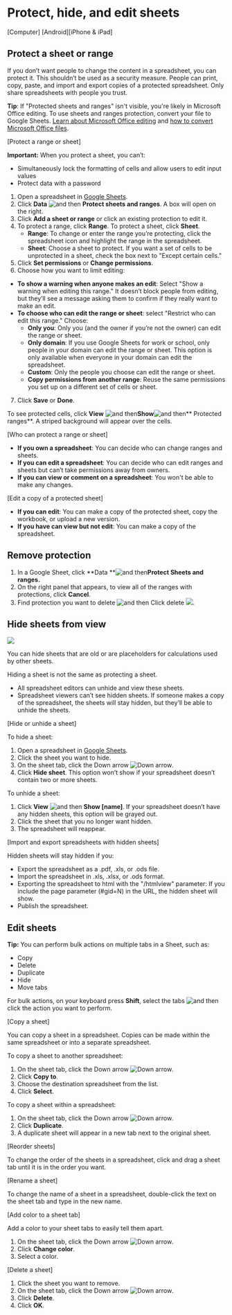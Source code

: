 # Protect, hide, and edit sheets

[Computer] [Android][iPhone & iPad]

## Protect a sheet or range

If you don’t want people to change the content in a spreadsheet, you can protect it. This shouldn’t be used as a security measure. People can print, copy, paste, and import and export copies of a protected spreadsheet. Only share spreadsheets with people you trust.

**Tip**: If "Protected sheets and ranges" isn't visible, you're likely in Microsoft Office editing. To use sheets and ranges protection, convert your file to Google Sheets. [Learn about Microsoft Office editing](https://support.google.com/drive/answer/9276408) and [how to convert Microsoft Office files](https://support.google.com/docs/answer/6055139).

[Protect a range or sheet]

**Important:** When you protect a sheet, you can’t:

* Simultaneously lock the formatting of cells and allow users to edit input values
* Protect data with a password

1. Open a spreadsheet in [Google Sheets](https://docs.google.com/spreadsheets).
2. Click **Data** ![and then](https://lh3.googleusercontent.com/DNTwf5uvYOTtisrM9NJyfjbBkWux2fk7U0wJKLZrGWUddv0jW-95aSTvutnrpkIZyg=w36-h36) **Protect sheets and ranges**. A box will open on the right.
3. Click **Add a sheet or range** or click an existing protection to edit it.
4. To protect a range, click **Range**. To protect a sheet, click **Sheet**.
   * **Range**: To change or enter the range you’re protecting, click the spreadsheet icon and highlight the range in the spreadsheet.
   * **Sheet**: Choose a sheet to protect. If you want a set of cells to be unprotected in a sheet, check the box next to "Except certain cells."
5. Click **Set permissions** or **Change permissions**.
6. Choose how you want to limit editing:

* **To show a warning when anyone makes an edit**: Select "Show a warning when editing this range." It doesn’t block people from editing, but they’ll see a message asking them to confirm if they really want to make an edit.
* **To choose who can edit the range or sheet**: select "Restrict who can edit this range." Choose:
  * **Only you**: Only you (and the owner if you’re not the owner) can edit the range or sheet.
  * **Only domain**: If you use Google Sheets for work or school, only people in your domain can edit the range or sheet. This option is only available when everyone in your domain can edit the spreadsheet.
  * **Custom**: Only the people you choose can edit the range or sheet.
  * **Copy permissions from another range**: Reuse the same permissions you set up on a different set of cells or sheet.

7. Click **Save** or **Done**.

To see protected cells, click **View** ![and then](https://lh3.googleusercontent.com/DNTwf5uvYOTtisrM9NJyfjbBkWux2fk7U0wJKLZrGWUddv0jW-95aSTvutnrpkIZyg=w36-h36)**Show**![and then](https://lh3.googleusercontent.com/DNTwf5uvYOTtisrM9NJyfjbBkWux2fk7U0wJKLZrGWUddv0jW-95aSTvutnrpkIZyg=w36-h36)** Protected ranges**. A striped background will appear over the cells.

[Who can protect a range or sheet]

* **If you own a spreadsheet**: You can decide who can change ranges and sheets.
* **If you can edit a spreadsheet**: You can decide who can edit ranges and sheets but can’t take permissions away from owners.
* **If you can view or comment on a spreadsheet**: You won't be able to make any changes.

[Edit a copy of a protected sheet]

* **If you can edit**: You can make a copy of the protected sheet, copy the workbook, or upload a new version.
* **If you have can view but not edit**: You can make a copy of the spreadsheet.

## Remove protection

1. In a Google Sheet, click **Data **![and then](https://lh3.googleusercontent.com/DNTwf5uvYOTtisrM9NJyfjbBkWux2fk7U0wJKLZrGWUddv0jW-95aSTvutnrpkIZyg=w36-h36)**Protect Sheets and ranges.**
2. On the right panel that appears, to view all of the ranges with protections, click **Cancel**.
3. Find protection you want to delete ![and then](https://lh3.googleusercontent.com/DNTwf5uvYOTtisrM9NJyfjbBkWux2fk7U0wJKLZrGWUddv0jW-95aSTvutnrpkIZyg=w36-h36) Click delete ![](https://lh3.googleusercontent.com/ilh5uG2E_XkfUkG5V_3TMvMSHlmCclxm4hugTCZNGih3uuoQpagPCcPTpeTiPRtyEA=w36-h36).

## Hide sheets from view

![](https://storage.googleapis.com/support-kms-prod/74nNFcaXKGhrYVy2c4KTcDhOLazOtzfaZIKi)

You can hide sheets that are old or are placeholders for calculations used by other sheets.

Hiding a sheet is not the same as protecting a sheet.

* All spreadsheet editors can unhide and view these sheets.
* Spreadsheet viewers can’t see hidden sheets. If someone makes a copy of the spreadsheet, the sheets will stay hidden, but they’ll be able to unhide the sheets.

[Hide or unhide a sheet]

To hide a sheet:

1. Open a spreadsheet in [Google Sheets](https://docs.google.com/spreadsheets).
2. Click the sheet you want to hide.
3. On the sheet tab, click the Down arrow ![Down arrow](https://lh3.googleusercontent.com/7acH9pM1qZl0MEFmPRkOPeuNk48-E7Wbn08-h9yfGXbkMTKHY0kOPqurH20N2jHFwZY=w36-h36).
4. Click **Hide sheet**. This option won’t show if your spreadsheet doesn’t contain two or more sheets.

To unhide a sheet:

1. Click **View** ![and then](https://lh3.googleusercontent.com/DNTwf5uvYOTtisrM9NJyfjbBkWux2fk7U0wJKLZrGWUddv0jW-95aSTvutnrpkIZyg=w36-h36) **Show [name]**. If your spreadsheet doesn’t have any hidden sheets, this option will be grayed out.
2. Click the sheet that you no longer want hidden.
3. The spreadsheet will reappear.

[Import and export spreadsheets with hidden sheets]

Hidden sheets will stay hidden if you:

* Export the spreadsheet as a .pdf, .xls, or .ods file.
* Import the spreadsheet in .xls, .xlsx, or .ods format.
* Exporting the spreadsheet to html with the "/htmlview" parameter: If you include the page parameter (#gid=N) in the URL, the hidden sheet will show.
* Publish the spreadsheet.

## Edit sheets

**Tip:** You can perform bulk actions on multiple tabs in a Sheet, such as:

* Copy
* Delete
* Duplicate
* Hide
* Move tabs

For bulk actions, on your keyboard press **Shift**, select the tabs ![and then](https://lh3.googleusercontent.com/xnAMm2_zQbhuYe9sW8Yvdjqq1_W4FSbRmhHNpGqE5-zxipqV1UL1Un5lRq9PZOVdyaUI=w36-h36) click the action you want to perform.

[Copy a sheet]

You can copy a sheet in a spreadsheet. Copies can be made within the same spreadsheet or into a separate spreadsheet.

To copy a sheet to another spreadsheet:

1. On the sheet tab, click the Down arrow ![Down arrow](https://lh3.googleusercontent.com/7acH9pM1qZl0MEFmPRkOPeuNk48-E7Wbn08-h9yfGXbkMTKHY0kOPqurH20N2jHFwZY=w36-h36).
2. Click **Copy to**.
3. Choose the destination spreadsheet from the list.
4. Click **Select**.

To copy a sheet within a spreadsheet:

1. On the sheet tab, click the Down arrow ![Down arrow](https://lh3.googleusercontent.com/7acH9pM1qZl0MEFmPRkOPeuNk48-E7Wbn08-h9yfGXbkMTKHY0kOPqurH20N2jHFwZY=w36-h36).
2. Click **Duplicate**.
3. A duplicate sheet will appear in a new tab next to the original sheet.

[Reorder sheets]

To change the order of the sheets in a spreadsheet, click and drag a sheet tab until it is in the order you want.

[Rename a sheet]

To change the name of a sheet in a spreadsheet, double-click the text on the sheet tab and type in the new name.

[Add color to a sheet tab]

Add a color to your sheet tabs to easily tell them apart.

1. On the sheet tab, click the Down arrow ![Down arrow](https://lh3.googleusercontent.com/7acH9pM1qZl0MEFmPRkOPeuNk48-E7Wbn08-h9yfGXbkMTKHY0kOPqurH20N2jHFwZY=w36-h36).
2. Click **Change color**.
3. Select a color.

[Delete a sheet]

1. Click the sheet you want to remove.
2. On the sheet tab, click the Down arrow ![Down arrow](https://lh3.googleusercontent.com/7acH9pM1qZl0MEFmPRkOPeuNk48-E7Wbn08-h9yfGXbkMTKHY0kOPqurH20N2jHFwZY=w36-h36).
3. Click **Delete**.
4. Click **OK**.
